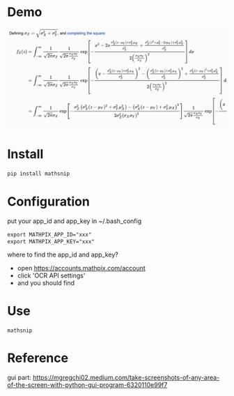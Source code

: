 # Demo

![iShot_2023-06-28_20.53.44](assets/iShot_2023-06-28_20.53.44.gif)

# Install

``` python
pip install mathsnip
```

# Configuration
put your app_id and app_key in ~/.bash_config
```
export MATHPIX_APP_ID="xxx"
export MATHPIX_APP_KEY="xxx"
```

where to find the app_id and app_key?
- open https://accounts.mathpix.com/account
- click 'OCR API settings'
- and you should find

# Use
```
mathsnip
```

# Reference
gui part: https://mgregchi02.medium.com/take-screenshots-of-any-area-of-the-screen-with-python-gui-program-6320110e99f7
